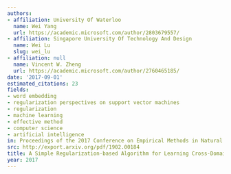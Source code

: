 ```yaml
---
authors:
- affiliation: University Of Waterloo
  name: Wei Yang
  url: https://academic.microsoft.com/author/2803679557/
- affiliation: Singapore University Of Technology And Design
  name: Wei Lu
  slug: wei_lu
- affiliation: null
  name: Vincent W. Zheng
  url: https://academic.microsoft.com/author/2760465185/
date: '2017-09-01'
estimated_citations: 23
fields:
- word embedding
- regularization perspectives on support vector machines
- regularization
- machine learning
- effective method
- computer science
- artificial intelligence
in: Proceedings of the 2017 Conference on Empirical Methods in Natural Language Processing
src: http://export.arxiv.org/pdf/1902.00184
title: A Simple Regularization-based Algorithm for Learning Cross-Domain Word Embeddings
year: 2017
---
```

